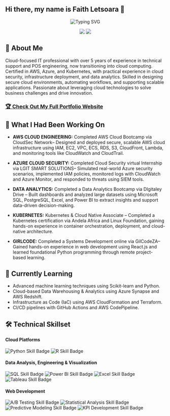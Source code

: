 ## Hi there, my name is Faith Letsoara 👋

<div align="center">
  <!--  You can customize the typing text in the "lines=" section of the URL below -->
  <!--  For an ampersand (&), use &amp; (e.g., Analytics+%26+Optimization) -->
  <img src="https://readme-typing-svg.herokuapp.com?font=Fira+Code&pause=1000&color=2E9EF7&center=true&vCenter=true&width=435&lines=Data+Engineer+%7C+Business+Intelligence;Turning+Data+into+Actionable+Insights;[Cloud:AWS+AZURE];[Troubleshooting]" alt="Typing SVG" />
</div>

<!-- 🔗 Update these links with your own social media and contact information -->
<p align="center">
  <a href="https://linkedin.com/in/www.linkedin.com/in/faith-letsoara-2116689a"><img src="https://img.shields.io/badge/LinkedIn-Connect-blue?style=for-the-badge&logo=linkedin"></a>
  <a href="mailto:faithletsoara@gmail.com"><img src="https://img.shields.io/badge/Email-Contact-green?style=for-the-badge&logo=gmail"></a>
</p>

## 🚀 About Me 
Cloud-focused IT professional with over 5 years of experience in technical support and POS engineering, now transitioning into cloud computing. Certified in AWS, Azure, and Kubernetes, with practical experience in cloud security, infrastructure deployment, and data analytics. Skilled in designing secure cloud environments, automating workflows, and supporting scalable applications. Passionate about leveraging cloud technologies to solve business challenges and drive innovation.



<!-- 🌐 Replace "your-username" with your actual GitHub username -->
### [🏆 Check Out My Full Portfolio Website](https://faithlets.github.io/)
      
## 🔭 What I Had Been Working On 

- **AWS CLOUD ENGINEERING:** Completed AWS Cloud Bootcamp via CloudSec Network– Designed and deployed secure, scalable AWS cloud infrastructure using IAM, EC2, VPC, ECS, RDS, S3, CloudFront, Lambda, and monitoring tools like CloudWatch and CloudTrail.
  
- **AZURE CLOUD SECURITY:** Completed Cloud Security virtual Internship via LGIT SMART SOLUTIONS– Simulated real-world Azure security scenarios, implemented IAM policies, monitored logs with CloudWatch and Azure Monitor, and responded to threats using SIEM tools.
  
- **DATA ANALYTICS:** Completed a Data Analytics Bootcamp via DIgitaley Drive – Built dashboards and analyzed large datasets using Microsoft SQL, PostgreSQL, Excel, and Power BI to extract insights and support data-driven decision-making.
  
- **KUBERNETES:** Kubernetes & Cloud Native Associate – Completed a Kubernetes certification via Andela Africa and Linux Foundation, gaining hands-on experience in container orchestration, deployment, and cloud-native architecture.

- **GIRLCODE:** Completed a Systems Development online via GilCodeZA– Gained hands-on experience in web development using React.js and learned foundational Python programming through remote project-based learning.

## 🌱 Currently Learning 

- Advanced machine learning techniques using Scikit-learn and Python.
- Cloud-based Data Warehousing & Analytics using Azure Synapse and AWS Redshift.
- Infrastructure as Code (IaC) using AWS CloudFormation and Terraform.
- CI/CD pipelines with GitHub Actions and AWS CodePipeline.

## 🛠️ Technical Skillset

<!-- This section uses Shields.io badges. You can customize them or create your own!-->
#### Cloud Platforms
<p>
  <img src="https://img.shields.io/badge/AWS-Intermediate-3776AB?style=flat&logo=python&logoColor=white" alt="Python Skill Badge">
  <img src="https://img.shields.io/badge/AZURE-Intermediate-276DC3?style=flat&logo=r&logoColor=white" alt="R Skill Badge">
</p>

#### Data Analysis, Engineering & Visualization
<p>
  <!-- 💡 Go to Shields.io to create your own badges -->
  <img src="https://img.shields.io/badge/SQL-Intermediate-4479A1?style=flat&logo=mysql&logoColor=white" alt="SQL Skill Badge">
  <img src="https://img.shields.io/badge/Power%20BI-Intermediate-F2C811?style=flat&logo=powerbi&logoColor=black" alt="Power BI Skill Badge">
  <img src="https://img.shields.io/badge/Excel-Intermediate-217346?style=flat&logo=microsoft-excel&logoColor=white" alt="Excel Skill Badge">
  <img src="https://img.shields.io/badge/Tableau-Intermediate-E97627?style=flat&logo=tableau&logoColor=white" alt="Tableau Skill Badge">
</p>


#### Web Development
<p>
  <img src="https://img.shields.io/badge/HtmlCss-Intermediate-FF6B6B?style=flat" alt="A/B Testing Skill Badge">
  <img src="https://img.shields.io/badge/Javascript-Intermediate-4ECDC4?style=flat" alt="Statistical Analysis Skill Badge">
  <img src="https://img.shields.io/badge/React-Intermediate-45B7D1?style=flat" alt="Predictive Modeling Skill Badge">
  <img src="https://img.shields.io/badge/Python-foundational-96CEB4?style=flat" alt="KPI Development Skill Badge">
</p>
